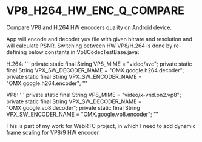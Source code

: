 # VP8_H264_HW_ENC_Q_COMPARE
Compare VP8 and H.264 HW encoders quality on Android device.

App will encode and decoder yuv file with given bitrate and resolution and will calculate PSNR.
Switching between HW VP8/H.264 is done by re-defining below constants in Vp8CodecTestBase.java:

H.264:
'''
    private static final String VP8_MIME = "video/avc";
    private static final String VPX_SW_DECODER_NAME = "OMX.google.h264.decoder";
    private static final String VPX_SW_ENCODER_NAME = "OMX.google.h264.encoder";
'''

VP8:
'''
    private static final String VP8_MIME = "video/x-vnd.on2.vp8";
    private static final String VPX_SW_DECODER_NAME = "OMX.google.vp8.decoder";
    private static final String VPX_SW_ENCODER_NAME = "OMX.google.vp8.encoder";
'''

This is part of my work for WebRTC project, in which I need to add dynamic frame scaling for VP8/9 HW encoder.
